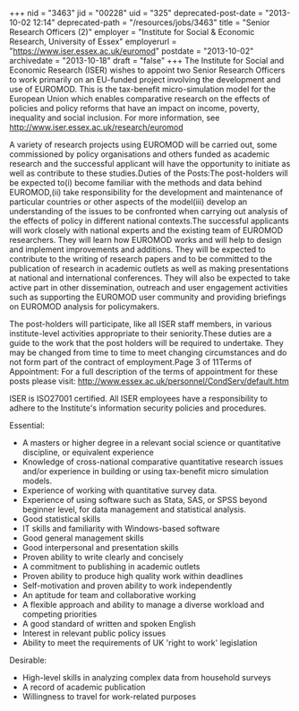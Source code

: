 +++
nid = "3463"
jid = "00228"
uid = "325"
deprecated-post-date = "2013-10-02 12:14"
deprecated-path = "/resources/jobs/3463"
title = "Senior Research Officers (2)"
employer = "Institute for Social & Economic Research, University of Essex"
employerurl = "https://www.iser.essex.ac.uk/euromod"
postdate = "2013-10-02"
archivedate = "2013-10-18"
draft = "false"
+++
The Institute for Social and Economic Research (ISER) wishes to appoint
two Senior Research Officers to work primarily on an EU-funded project
involving the development and use of EUROMOD. This is the tax-benefit
micro-simulation model for the European Union which enables comparative
research on the effects of policies and policy reforms that have an
impact on income, poverty, inequality and social inclusion. For more
information, see http://www.iser.essex.ac.uk/research/euromod

A variety of research projects using EUROMOD will be carried out, some
commissioned by policy organisations and others funded as academic
research and the successful applicant will have the opportunity to
initiate as well as contribute to these studies.Duties of the Posts:The
post-holders will be expected to(i) become familiar with the methods and
data behind EUROMOD,(ii) take responsibility for the development and
maintenance of particular countries or other aspects of the model(iii)
develop an understanding of the issues to be confronted when carrying
out analysis of the effects of policy in different national contexts.The
successful applicants will work closely with national experts and the
existing team of EUROMOD researchers. They will learn how EUROMOD works
and will help to design and implement improvements and additions. They
will be expected to contribute to the writing of research papers and to
be committed to the publication of research in academic outlets as well
as making presentations at national and international conferences. They
will also be expected to take active part in other dissemination,
outreach and user engagement activities such as supporting the EUROMOD
user community and providing briefings on EUROMOD analysis for
policymakers.

The post-holders will participate, like all ISER staff members, in
various institute-level activities appropriate to their seniority.These
duties are a guide to the work that the post holders will be required to
undertake. They may be changed from time to time to meet changing
circumstances and do not form part of the contract of employment.Page 3
of 11Terms of Appointment: For a full description of the terms of
appointment for these posts please visit:
http://www.essex.ac.uk/personnel/CondServ/default.htm

ISER is ISO27001 certified. All ISER employees have a responsibility to
adhere to the Institute's information security policies and procedures.
  
Essential:

-   A masters or higher degree in a relevant social science or
    quantitative discipline, or equivalent experience
-   Knowledge of cross-national comparative quantitative research issues
    and/or experience in building or using tax-benefit micro simulation
    models.
-   Experience of working with quantitative survey data.
-   Experience of using software such as Stata, SAS, or SPSS beyond
    beginner level, for data management and statistical analysis.
-   Good statistical skills
-   IT skills and familiarity with Windows-based software
-   Good general management skills
-   Good interpersonal and presentation skills
-   Proven ability to write clearly and concisely
-   A commitment to publishing in academic outlets
-   Proven ability to produce high quality work within deadlines
-   Self-motivation and proven ability to work independently
-   An aptitude for team and collaborative working
-   A flexible approach and ability to manage a diverse workload and
    competing priorities
-   A good standard of written and spoken English
-   Interest in relevant public policy issues
-   Ability to meet the requirements of UK 'right to work' legislation

Desirable:

-   High-level skills in analyzing complex data from household surveys
-   A record of academic publication
-   Willingness to travel for work-related purposes
